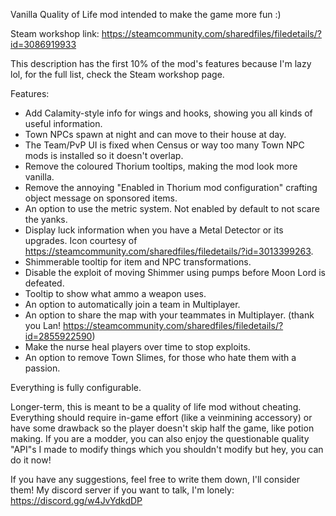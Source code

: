 Vanilla Quality of Life mod intended to make the game more fun :)

Steam workshop link: https://steamcommunity.com/sharedfiles/filedetails/?id=3086919933

This description has the first 10% of the mod's features because I'm lazy lol, for the full list, check the Steam workshop page.

Features:
- Add Calamity-style info for wings and hooks, showing you all kinds of useful information.
- Town NPCs spawn at night and can move to their house at day.
- The Team/PvP UI is fixed when Census or way too many Town NPC mods is installed so it doesn't overlap.
- Remove the coloured Thorium tooltips, making the mod look more vanilla.
- Remove the annoying "Enabled in Thorium mod configuration" crafting object message on sponsored items.
- An option to use the metric system. Not enabled by default to not scare the yanks.
- Display luck information when you have a Metal Detector or its upgrades. Icon courtesy of https://steamcommunity.com/sharedfiles/filedetails/?id=3013399263.
- Shimmerable tooltip for item and NPC transformations.
- Disable the exploit of moving Shimmer using pumps before Moon Lord is defeated.
- Tooltip to show what ammo a weapon uses.
- An option to automatically join a team in Multiplayer.
- An option to share the map with your teammates in Multiplayer. (thank you Lan! https://steamcommunity.com/sharedfiles/filedetails/?id=2855922590)
- Make the nurse heal players over time to stop exploits.
- An option to remove Town Slimes, for those who hate them with a passion.

Everything is fully configurable.

Longer-term, this is meant to be a quality of life mod without cheating. Everything should require in-game effort (like a veinmining accessory) or have some drawback so the player doesn't skip half the game, like potion making.
If you are a modder, you can also enjoy the questionable quality "API"s I made to modify things which you shouldn't modify but hey, you can do it now!

If you have any suggestions, feel free to write them down, I'll consider them!
My discord server if you want to talk, I'm lonely: https://discord.gg/w4JvYdkdDP
